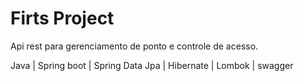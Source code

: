 # Firts Project

Api rest para gerenciamento de ponto e controle de acesso.

Java | Spring boot | Spring Data Jpa | Hibernate | Lombok | swagger
